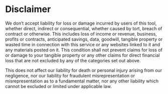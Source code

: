 # Disclaimer

We don’t accept liability for loss or damage incurred by users of this tool, whether direct, indirect or consequential, whether caused by tort, breach of contract or otherwise. This includes loss of income or revenue, business, profits or contracts, anticipated savings, data, goodwill, tangible property or wasted time in connection with this service or any websites linked to it and any materials posted on it. This condition shall not prevent claims for loss of or damage to your tangible property or any other claims for direct financial loss that are not excluded by any of the categories set out above.

This does not affect our liability for death or personal injury arising from our negligence, nor our liability for fraudulent misrepresentation or misrepresentation as to a fundamental matter, nor any other liability which cannot be excluded or limited under applicable law.
